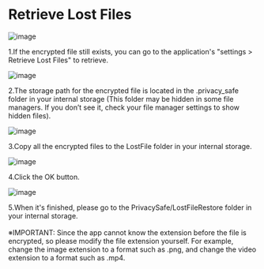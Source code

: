 # Retrieve Lost Files

![image](https://github.com/kaku2015/PrivacySafeDocs/blob/master/LostFile/1.png)

 1.If the encrypted file still exists, you can go to the application's "settings > Retrieve Lost Files" to retrieve.

![image](https://github.com/kaku2015/PrivacySafeDocs/blob/master/LostFile/2.png)

2.The storage path for the encrypted file is located in the .privacy_safe folder in your internal storage (This folder may be hidden in some file managers. If you don’t see it, check your file manager settings to show hidden files).

![image](https://github.com/kaku2015/PrivacySafeDocs/blob/master/LostFile/3.png)

3.Copy all the encrypted files to the LostFile folder in your internal storage.

![image](https://github.com/kaku2015/PrivacySafeDocs/blob/master/LostFile/4.png)

4.Click the OK button.

![image](https://github.com/kaku2015/PrivacySafeDocs/blob/master/LostFile/5.png)

5.When it's finished, please go to the PrivacySafe/LostFileRestore folder in your internal storage. 
<br><br>※IMPORTANT: Since the app cannot know the extension before the file is encrypted, so please modify the file extension yourself. For example, change the image extension to a format such as .png, and change the video extension to a format such as .mp4.

